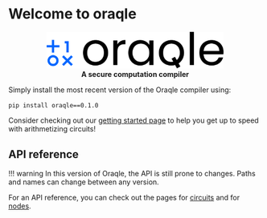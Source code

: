 # Welcome to oraqle
<div style="text-align: center;">
    <img src="images/oraqle_logo_cropped.svg" alt="Oraqle logo" style="width: 70%;"><br>
    <b>A secure computation compiler</b>
</div>

Simply install the most recent version of the Oraqle compiler using:
```
pip install oraqle==0.1.0
```

Consider checking out our [getting started page](getting_started.md) to help you get up to speed with arithmetizing circuits!

## API reference
!!! warning
    In this version of Oraqle, the API is still prone to changes. Paths and names can change between any version.

For an API reference, you can check out the pages for [circuits](api/circuits_api.md) and for [nodes](api/nodes_api.md).
